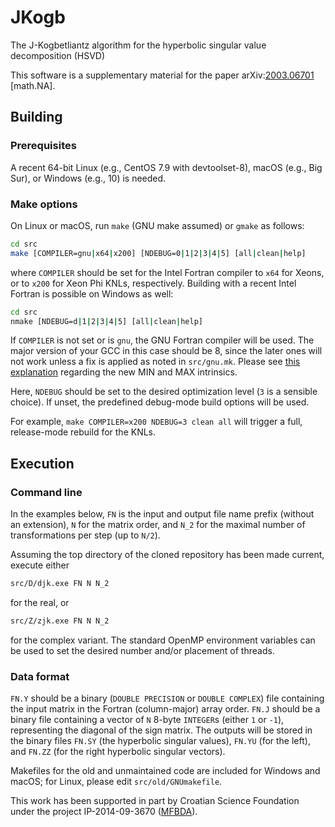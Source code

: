 # JKogb
The J-Kogbetliantz algorithm for the hyperbolic singular value decomposition (HSVD)

This software is a supplementary material for the paper
arXiv:[2003.06701](https://arxiv.org/abs/2003.06701 "A Kogbetliantz-type algorithm for the hyperbolic SVD") \[math.NA\].

## Building

### Prerequisites

A recent 64-bit Linux (e.g., CentOS 7.9 with devtoolset-8), macOS (e.g., Big Sur), or Windows (e.g., 10) is needed.

### Make options

On Linux or macOS, run ``make`` (GNU make assumed) or ``gmake`` as follows:
```bash
cd src
make [COMPILER=gnu|x64|x200] [NDEBUG=0|1|2|3|4|5] [all|clean|help]
```
where ``COMPILER`` should be set for the Intel Fortran compiler to ``x64`` for Xeons, or to ``x200`` for Xeon Phi KNLs, respectively.
Building with a recent Intel Fortran is possible on Windows as well:
```bash
cd src
nmake [NDEBUG=d|1|2|3|4|5] [all|clean|help]
```

If ``COMPILER`` is not set or is ``gnu``, the GNU Fortran compiler will be used.
The major version of your GCC in this case should be 8, since the later ones will not work unless a fix is applied as noted in ``src/gnu.mk``.
Please see [this explanation](https://gcc.gnu.org/gcc-9/changes.html) regarding the new MIN and MAX intrinsics.

Here, ``NDEBUG`` should be set to the desired optimization level (``3`` is a sensible choice).
If unset, the predefined debug-mode build options will be used.

For example, ``make COMPILER=x200 NDEBUG=3 clean all`` will trigger a full, release-mode rebuild for the KNLs.

## Execution

### Command line

In the examples below, ``FN`` is the input and output file name prefix (without an extension), ``N`` for the matrix order, and ``N_2`` for the maximal number of transformations per step (up to ``N/2``).

Assuming the top directory of the cloned repository has been made current, execute either
```bash
src/D/djk.exe FN N N_2
```
for the real, or
```bash
src/Z/zjk.exe FN N N_2
```
for the complex variant.
The standard OpenMP environment variables can be used to set the desired number and/or placement of threads.

### Data format

``FN.Y`` should be a binary (``DOUBLE PRECISION`` or ``DOUBLE COMPLEX``) file containing the input matrix in the Fortran (column-major) array order.
``FN.J`` should be a binary file containing a vector of ``N`` 8-byte ``INTEGER``s (either `1` or `-1`), representing the diagonal of the sign matrix.
The outputs will be stored in the binary files ``FN.SY`` (the hyperbolic singular values), ``FN.YU`` (for the left), and ``FN.ZZ`` (for the right hyperbolic singular vectors).

Makefiles for the old and unmaintained code are included for Windows and macOS; for Linux, please edit `src/old/GNUmakefile`.

This work has been supported in part by Croatian Science Foundation under the project IP-2014-09-3670 ([MFBDA](https://web.math.pmf.unizg.hr/mfbda/)).
